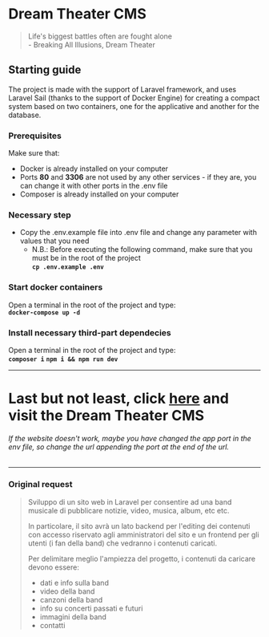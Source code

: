 # Dream Theater CMS
> Life's biggest battles often are fought alone  
> \- Breaking All Illusions, Dream Theater

## Starting guide

The project is made with the support of Laravel framework, and uses Laravel Sail (thanks to the support of Docker Engine) for creating a compact system based on two containers, one for the applicative and another for the database.

### Prerequisites
Make sure that:
- Docker is already installed on your computer
- Ports **80** and **3306** are not used by any other services - if they are, you can change it with other ports in the .env file
- Composer is already installed on your computer

### Necessary step
- Copy the .env.example file into .env file and change any parameter with values that you need
  - N.B.: Before executing the following command, make sure that you must be in the root of the project  
**`cp .env.example .env`**

### Start docker containers
Open a terminal in the root of the project and type:  
**`docker-compose up -d`**

### Install necessary third-part dependecies
Open a terminal in the root of the project and type:  
**`composer i`**
**`npm i && npm run dev`**


---

# Last but not least, click [here](http://127.0.0.1) and visit the Dream Theater CMS
###### If the website doesn't work, maybe you have changed the app port in the env file, so change the url appending the port at the end of the url.

---

### Original request
> Sviluppo di un sito web in Laravel per consentire ad una band musicale di pubblicare notizie, video, musica, album, etc etc. 
> 
> In particolare, il sito avrà un lato backend per l'editing dei contenuti con accesso riservato agli amministratori del sito e un frontend per gli utenti (i fan della band) che vedranno i contenuti caricati.
> 
> Per delimitare meglio l'ampiezza del progetto, i contenuti da caricare devono essere:  
> - dati e info sulla band
> - video della band
> - canzoni della band
> - info su concerti passati e futuri
> - immagini della band
> - contatti
> 
>

